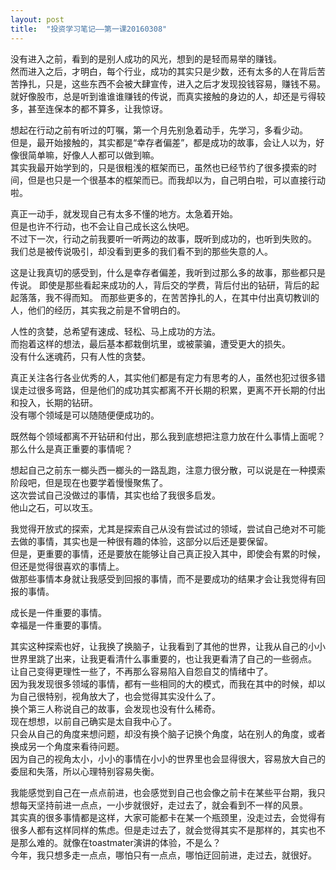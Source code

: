 ```yaml
---
layout: post
title:  "投资学习笔记——第一课20160308"
---
```

没有进入之前，看到的是别人成功的风光，想到的是轻而易举的赚钱。  
然而进入之后，才明白，每个行业，成功的其实只是少数，还有太多的人在背后苦苦挣扎，只是，这些东西不会被大肆宣传，进入之后才发现投钱容易，赚钱不易。  
就好像股市，总是听到谁谁谁赚钱的传说，而真实接触的身边的人，却还是亏得较多，甚至连保本的都不算多，让我惊讶。  

想起在行动之前有听过的叮嘱，第一个月先别急着动手，先学习，多看少动。  
但是，最开始接触的，其实都是“幸存者偏差”，都是成功的故事，会让人以为，好像很简单嘛，好像人人都可以做到嘛。  
其实我最开始学到的，只是很粗浅的框架而已，虽然也已经节约了很多摸索的时间，但是也只是一个很基本的框架而已。而我却以为，自己明白啦，可以直接行动啦。  

真正一动手，就发现自己有太多不懂的地方。太急着开始。  
但是也许不行动，也不会让自己成长这么快吧。  
不过下一次，行动之前我要听一听两边的故事，既听到成功的，也听到失败的。  
我们总是被传说吸引，却没看到更多的我们看不到的那些失意的人。

这是让我真切的感受到，什么是幸存者偏差，我听到过那么多的故事，那些都只是传说。
即使是那些看起来成功的人，背后交的学费，背后付出的钻研，背后的起起落落，我不得而知。
而那些更多的，在苦苦挣扎的人，在其中付出真切教训的人，他们的经历，其实我之前是不曾明白的。

人性的贪婪，总希望有速成、轻松、马上成功的方法。  
而抱着这样的想法，最后基本都栽倒坑里，或被蒙骗，遭受更大的损失。  
没有什么迷魂药，只有人性的贪婪。  

真正关注各行各业优秀的人，其实他们都是有定力有思考的人，虽然也犯过很多错误走过很多弯路，但是他们的成功其实都离不开长期的积累，更离不开长期的付出和投入，长期的钻研。  
没有哪个领域是可以随随便便成功的。  

既然每个领域都离不开钻研和付出，那么我到底想把注意力放在什么事情上面呢？  
那么什么是真正重要的事情呢？

想起自己之前东一榔头西一榔头的一路乱跑，注意力很分散，可以说是在一种摸索阶段吧，但是现在也要学着慢慢聚焦了。  
这次尝试自己没做过的事情，其实也给了我很多启发。  
他山之石，可以攻玉。  

我觉得开放式的探索，尤其是探索自己从没有尝试过的领域，尝试自己绝对不可能去做的事情，其实也是一种很有趣的体验，这部分以后还是要保留。  
但是，更重要的事情，还是要放在能够让自己真正投入其中，即使会有累的时候，但还是觉得很喜欢的事情上。  
做那些事情本身就让我感受到回报的事情，而不是要成功的结果才会让我觉得有回报的事情。

成长是一件重要的事情。  
幸福是一件重要的事情。  

其实这种探索也好，让我换了换脑子，让我看到了其他的世界，让我从自己的小小世界里跳了出来，让我更看清什么事重要的，也让我更看清了自己的一些弱点。
让自己变得更理性一些了，不再那么容易陷入自怨自艾的情绪中了。  
因为我发现很多领域的事情，都有一些相同的大的模式，而我在其中的时候，却以为自己很特别，视角放大了，也会觉得其实没什么了。  
换个第三人称说自己的故事，会发现也没有什么稀奇。  
现在想想，以前自己确实是太自我中心了。  
只会从自己的角度来想问题，却没有换个脑子记换个角度，站在别人的角度，或者换成另一个角度来看待问题。  
因为自己的视角太小，小小的事情在小小的世界里也会显得很大，容易放大自己的委屈和失落，所以心理特别容易失衡。

我能感觉到自己在一点点前进，也会感觉到自己也会像之前卡在某些平台期，我只想每天坚持前进一点点，一小步就很好，走过去了，就会看到不一样的风景。  
其实真的很多事情都是这样，大家可能都卡在某一个瓶颈里，没走过去，会觉得有很多人都有这样同样的焦虑。但是走过去了，就会觉得其实不是那样的，其实也不是那么难的。就像在toastmater演讲的体验，不是么？  
今年，我只想多走一点点，哪怕只有一点点，哪怕迂回前进，走过去，就很好。